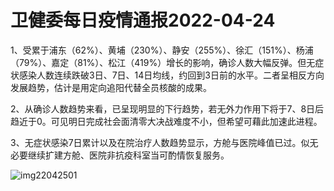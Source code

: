 # 卫健委每日疫情通报2022-04-24

1、受累于浦东（62%）、黄埔（230%）、静安（255%）、徐汇（151%）、杨浦（79%）、嘉定（81%）、松江（419%）增长的影响，确诊人数大幅反弹。但无症状感染人数连续跌破3日、7日、14日均线，约回到3日前的水平。二者呈相反方向发展趋势，估计是用定向追阳代替全员核酸的成果。

2、从确诊人数趋势来看，已呈现明显的下行趋势，若无外力作用下将于7、8日后趋近于0。可见明日完成社会面清零大决战难度不小，但希望可藉此加速此进程。

3、无症状感染7日累计以及在院治疗人数趋势显示，方舱与医院峰值已过。似无必要继续扩建方舱、医院非抗疫科室当可酌情恢复服务。

<img decoding="async" src="https://i0.wp.com/s2.loli.net/2022/05/02/iQXnTdW1HMkqBKU.jpg?w=640&#038;ssl=1" alt="img22042501" data-recalc-dims="1" />

